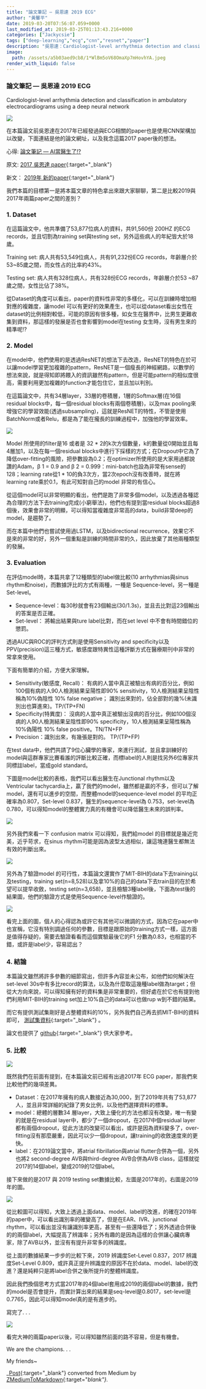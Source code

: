 ```yaml
---
title: "論文筆記 — 吳恩達 2019 ECG"
author: "黃馨平"
date: 2019-03-20T07:56:07.059+0000
last_modified_at: 2019-03-25T01:13:43.216+0000
categories: ["Jackycsie"]
tags: ["deep-learning","ecg","cnn","resnet","paper"]
description: "吳恩達：Cardiologist-level arrhythmia detection and classification in ambulatory electrocardiograms using a deep neural network"
image:
  path: /assets/a5b03aed9cb8/1*WlBm5oV68OmaXp7mHovhYA.jpeg
render_with_liquid: false
---
```


### 論文筆記 — 吳恩達 2019 ECG

Cardiologist\-level arrhythmia detection and classification in ambulatory electrocardiograms using a deep neural network


![](/assets/a5b03aed9cb8/1*WlBm5oV68OmaXp7mHovhYA.jpeg)


在本篇論文前吳恩達在2017年已經發過與ECG相關的paper也是使用CNN架構加以改變，下面連結是他的論文網址，以及我念這篇2017 paper後的想法。

心得: [論文筆記 — AI當醫生了\!?](../d5cf73ef27c8/)

原文: [2017 吳恩達 paper](https://www.nature.com/articles/s41591-018-0268-3){:target="_blank"}

新文： [2019年 新的paper](https://www.nature.com/articles/s41591-018-0268-3){:target="_blank"}

我們本篇的目標第一是將本篇文章的特色拿出來跟大家聊聊，第二是比較2019與2017年兩篇paper之間的差別？
### 1\. Dataset

在這篇論文中，他共準備了53,877位病人的資料，共91,560份 200HZ 的ECG records，並且切割為training set與testing set，另外這些病人的年紀皆大於18歲。

Training set: 病人共有53,549位病人，共有91,232份ECG records，年齡層介於 53~85歲之間，而女性占的比率約43%。

Testing set: 病人共有328位病人，共有328份ECG records，年齡層介於53 ~87歲之間，女性比佔了38%。

從Dataset的角度可以看出，paper的資料性非常的多樣化，可以在訓練時增加相對應的複雜度，讓model 可以有更好的效果產生，也可以從dataset看出女性在dataset的比例相對較低，可能的原因有很多種，如女生在醫界中，比男生更難收集到資料，那這樣的發展是否也會影響到model在testing 女生時，沒有男生來的精準呢\!?
### 2\. Model

在model中，他們使用的是透過ResNET的想法下去改造，ResNET的特色在於可以讓model學習更加複雜的pattern，ResNET是一個瘦長的神經網路，以數學的想法來說，就是得知即將餵入的資訊雖然有pattern，但是可能pattern的相似度很高，需要利用更加複雜的function才能包住它，並且加以判別。

在這篇論文中，共有34層layer，33層的卷積層，1層的Softmax層\(在16個residual blocks中，每一個residual blocks有兩個卷積層\)，以及max pooling來增強它的學習效能\(透過subsampling\)，這就是ResNET的特性，不管是使用BatchNorm或者Relu，都是為了能在攏長的訓練過程中，加強他的學習效率。


![](/assets/a5b03aed9cb8/1*j4bxxy_sG88weOWhjSFRxg.jpeg)


Model 所使用的filter是16 或者是 32 \* 2的k次方個數量，k的數量從0開始並且每4層加1，以及在每一個residual blocks中進行下採樣的方式；在Dropout中它為了降低over\-fitting的風險，把參數設為0\.2；在optimizer所使用的是大家用過都說讚的Adam，β 1 = 0\.9 and β 2 = 0\.999：mini\-batch也設為非常有sense的128；learning rate從1 \* 10的負3次方，當2次epoch沒有改善時，就在將learning rate乘於0\.1，有此可知對自己的model 非常的有信心。

從這個model可以非常明顯的看出，他們是跑了非常多個model，以及透過各種認為合理的方法下去training完成\(小窮舉法\)，他們也有提到當residual blocks超過8個後，效果會非常的明顯，可以得知當複雜度非常高的data，build非常deep的model，是趨勢了。

而在本篇中他們也嘗試使用過LSTM，以及bidirectional recurrence，效果它不是來的非常的好，另外一個重點是訓練的時間非常的久，因此放棄了其他兩種類型的發展。
### 3\. Evaluation

在評估model時，本篇共拿了12種類型的label做比較\(10 arrhythmias與sinus rhythm和noise\)，而數據評比的方式有兩種，一種是 Sequence\-level，另一種是Set\-level。
- Sequence\-level：每30秒就會有23個輸出\(30/1\.3s\)，並且去比對這23個輸出的答案是否正確。
- Set\-level： 將輸出結果與ture label比對，而在set level 中不會有時間錯位的懲罰。


透過AUC與ROC的評判方式則是使用Sensitivity and specificity以及PPV\(precision\)這三種方式，敏感度跟特異性這種評斷方式在醫療期刊中非常的常拿來使用。

下面有簡單的介紹，方便大家理解。
- Sensitivity\(敏感度, Recall\)： 有病的人當中真正被驗出有病的百分比，例如100個有病的人90人檢測結果呈陽性即90% sensitivity，10人檢測結果呈陰性稱為10%偽陰性 10% false negative； 識別出來對的，佔全部對的幾%\(未識別出也算進來\)。TP/\(TP\+FN\)
- Specificity\(特異度\)： 沒病的人當中真正被驗出沒病的百分比，例如100個沒病的人90人檢測結果呈陰性即90% specificity，10人檢測結果呈陽性稱為10%偽陽性 10% false positive。TN/TN\+FP
- Precision：識別出來，有幾張是對的。 TP/\(TP\+FP\)


在test data中，他們共請了9位心臟學的專家，來進行測試，並且拿訓練好的model與這群專家比賽看誰的評斷比較正確，而標label的人則是找另外6位專家共同標註label，當成gold standard。

下圖是model比較的表格，我們可以看出醫生在Junctional rhythm以及Ventricular tachycardia上，贏了我們的model，雖然都是贏的不多，但可以了解model，還有可以進步的空間，而整體model的sequence\-level model 的平均正確率為0\.807，Set\-level 0\.837，醫生的sequence\-level為 0\.753，set\-level為0\.780，可以得知model的整體實力真的有機會可以降低醫生未來的誤判率。


![](/assets/a5b03aed9cb8/1*p7r05VFJNFpFdFXNHCyEDg.jpeg)


另外我們來看一下 confusion matrix 可以得知，我們給model 的目標就是幾近完美，近乎苛求，在sinus rhythm可能是因為波型太過相似，讓這塊連醫生都無法有效的判斷出來。


![](/assets/a5b03aed9cb8/1*wXkMuy72L5Zd9kQVwGu1Bg.jpeg)


另外為了驗證model 的可行性，本篇論文還實作了MIT\-BIH的data下去training以及testing，training set\(n=8,528\)以及拿10%的自己的data下去train目的在於希望可以提早收斂，testing set\(n=3,658\)，並且檢驗3種label後，下面為test後的結果圖，他們的驗證方式是使用Sequence\-level作驗證的。


![](/assets/a5b03aed9cb8/1*xj6gSMDFHfnqfdEVql3A3A.jpeg)


看完上面的圖，個人的心得認為或許它有其他可以微調的方式，因為它在paper中也宣稱，它沒有特別調過任何的參數，目標是跟原始的training方式一樣，這方面是值得存疑的，需要去驗證看看而這個實驗最後它的F1 分數為0\.83，也相當的不錯，或許是label少，容易認出？
### 4\. 結論

本篇論文雖然將許多參數的細節寫出，但許多內容並未公布，如他們如何解決在set\-level 30s中有多比record的算法，以及為什麼取這幾種label做為target；但從大方向來說，可以得知擁有好的資料集是非常重要的，但好處在於它也有提到他們利用MIT\-BIH的training set加上10%自己的data可以也做rup w到不錯的結果。

而它有提供測試集剛好是占整體資料的10%，另外我們自己再去抓MIT\-BIH的資料即可， [測試集資料](https://irhythm.github.io/cardiol_test_set){:target="_blank"} 。

論文也提供了 [github](https://github.com/awni/ecg){:target="_blank"} 供大家參考。
### 5\. 比較


![](/assets/a5b03aed9cb8/1*bh6hltB3sapplWns7T1zRw.jpeg)


既然我們在前面有提到，在本篇論文前已經有出過2017年 ECG paper，那我們來比較他們的幾項差異。
- Dataset：在2017年擁有的病人數接近為30,000，到了2019年共有了53,877人，並且非常詳細的紀錄了男女比例，以及他們選擇資料的標準。
- model：總體的層數34 層layer，大致上優化的方法也都沒有改變，唯一有變的就是在residual layer中，都少了一個dropout，在2017中個residual layer都有兩個dropout，從此方法的改變可以看出，或許是因為資料變多了，over\-fitting沒有那麼嚴重，因此可以少一個dropout，讓training的收斂速度來的更快。
- label：在2019論文當中，將atrial fibrillation與atrial flutter合併為一個，另外也將2 second\-degree AVB與third\-degree AVB合併為AVB class，這樣就從2017的14個label，變成2019的12個label。


接下來做的是2017 與 2019 testing set數據比較，左圖是2017年的，右圖是2019年的圖。


![](/assets/a5b03aed9cb8/1*h99SJc1feidqersve0s_3w.png)


從比較圖可以得知，大致上透過上面data、model、label的改進，的確在2019年的paper中，可以看出識別率的確變高了，但是在EAR、IVR、junctional rhythm，可以看出並沒有讓識別率更高，甚至有一些還降低了；另外透過合併後的的兩個label，大幅提高了辨識率；另外有趣的是因為這樣的合併讓心臟病專家，除了AVB以外，並沒有有提升非常多的辨識度。

從上面的數據結果一步步的比較下來，2019 辨識度Set\-Level 0\.837，2017 辨識度Set\-Level 0\.809，或許真正提升辨識度的原因不在於data、model、label的改進？還是純粹只是將label合併之後所提升的整體辨識度。

因此我們換個思考方式當2017年的4個label套用成2019的兩個label的數據，我們的model是否會提升，而實計算出來的結果是seq\-level是0\.8017，set\-level是0\.7765，因此可以得知model真的是有進步的。

寫完了\. \. \.


![](/assets/a5b03aed9cb8/1*oyTiUbmMRFEUtvOMmIVbNg.jpeg)


看完大神的兩篇paper以後，可以得知雖然前面的路不容易，但是有機會。

We are the champions\. \. \.

My friends~



_[Post](https://medium.com/jacky-life/%E8%AB%96%E6%96%87%E7%AD%86%E8%A8%98-%E5%90%B3%E6%81%A9%E9%81%94-2019-ecg-a5b03aed9cb8){:target="_blank"} converted from Medium by [ZMediumToMarkdown](https://github.com/ZhgChgLi/ZMediumToMarkdown){:target="_blank"}._
